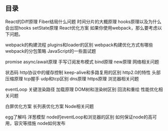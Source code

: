 ## 目录
React的Diff原理 Fiber结局什么问题 时间分片的大概原理 hooks原理以及为什么会出现hooks setState原理 React优化方案 如果你使用webpack，那么要考虑以下问题。

webpack的构建流程 plugins和loader的区别 webpack构建优化方式有哪些 webpack的分包策略 JavaScript的一些面试题

promise async/await原理 手写订阅发布模式 bind原理 new原理 网络相关问题

状态码 http协议中的缓存控制 keep-alive和多路复用的区别 http2.0的特性 头部压缩原理 tcp握手 udp和tcp区别 dns原理 https原理 浏览器相关问题

eventLoop 关键渲染路径 加载原理 DOM树和渲染树区别 回流和重绘 性能优化相关问题

白屏优化方案 长列表优化方案 Node相关问题

egg了解吗 洋葱模型 node的eventLoop和浏览器的区别 如何保证node的高可用，容灾等措施 node如何发布
